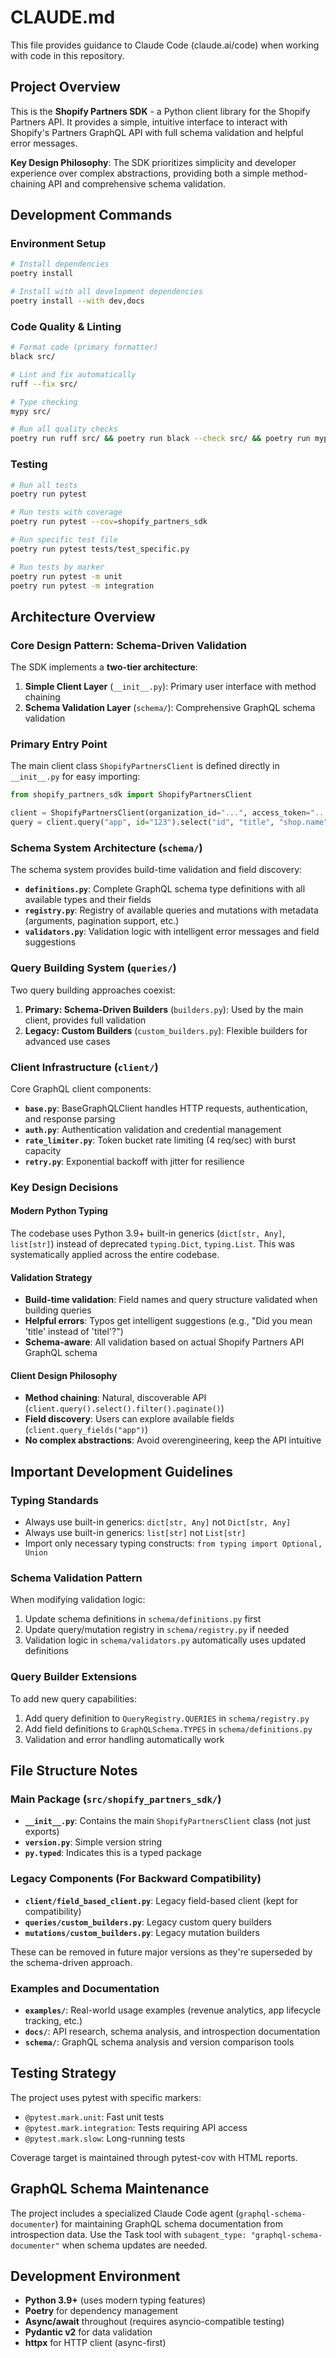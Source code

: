 # CLAUDE.md

This file provides guidance to Claude Code (claude.ai/code) when working with code in this repository.

## Project Overview

This is the **Shopify Partners SDK** - a Python client library for the Shopify Partners API. It provides a simple, intuitive interface to interact with Shopify's Partners GraphQL API with full schema validation and helpful error messages.

**Key Design Philosophy**: The SDK prioritizes simplicity and developer experience over complex abstractions, providing both a simple method-chaining API and comprehensive schema validation.

## Development Commands

### Environment Setup
```bash
# Install dependencies
poetry install

# Install with all development dependencies
poetry install --with dev,docs
```

### Code Quality & Linting
```bash
# Format code (primary formatter)
black src/

# Lint and fix automatically
ruff --fix src/

# Type checking
mypy src/

# Run all quality checks
poetry run ruff src/ && poetry run black --check src/ && poetry run mypy src/
```

### Testing
```bash
# Run all tests
poetry run pytest

# Run tests with coverage
poetry run pytest --cov=shopify_partners_sdk

# Run specific test file
poetry run pytest tests/test_specific.py

# Run tests by marker
poetry run pytest -m unit
poetry run pytest -m integration
```

## Architecture Overview

### Core Design Pattern: Schema-Driven Validation

The SDK implements a **two-tier architecture**:

1. **Simple Client Layer** (`__init__.py`): Primary user interface with method chaining
2. **Schema Validation Layer** (`schema/`): Comprehensive GraphQL schema validation

### Primary Entry Point

The main client class `ShopifyPartnersClient` is defined directly in `__init__.py` for easy importing:

```python
from shopify_partners_sdk import ShopifyPartnersClient

client = ShopifyPartnersClient(organization_id="...", access_token="...")
query = client.query("app", id="123").select("id", "title", "shop.name")
```

### Schema System Architecture (`schema/`)

The schema system provides build-time validation and field discovery:

- **`definitions.py`**: Complete GraphQL schema type definitions with all available types and their fields
- **`registry.py`**: Registry of available queries and mutations with metadata (arguments, pagination support, etc.)
- **`validators.py`**: Validation logic with intelligent error messages and field suggestions

### Query Building System (`queries/`)

Two query building approaches coexist:

1. **Primary: Schema-Driven Builders** (`builders.py`): Used by the main client, provides full validation
2. **Legacy: Custom Builders** (`custom_builders.py`): Flexible builders for advanced use cases

### Client Infrastructure (`client/`)

Core GraphQL client components:
- **`base.py`**: BaseGraphQLClient handles HTTP requests, authentication, and response parsing
- **`auth.py`**: Authentication validation and credential management
- **`rate_limiter.py`**: Token bucket rate limiting (4 req/sec) with burst capacity
- **`retry.py`**: Exponential backoff with jitter for resilience

### Key Design Decisions

#### Modern Python Typing
The codebase uses Python 3.9+ built-in generics (`dict[str, Any]`, `list[str]`) instead of deprecated `typing.Dict`, `typing.List`. This was systematically applied across the entire codebase.

#### Validation Strategy
- **Build-time validation**: Field names and query structure validated when building queries
- **Helpful errors**: Typos get intelligent suggestions (e.g., "Did you mean 'title' instead of 'titel'?")
- **Schema-aware**: All validation based on actual Shopify Partners API GraphQL schema

#### Client Design Philosophy
- **Method chaining**: Natural, discoverable API (`client.query().select().filter().paginate()`)
- **Field discovery**: Users can explore available fields (`client.query_fields("app")`)
- **No complex abstractions**: Avoid overengineering, keep the API intuitive

## Important Development Guidelines

### Typing Standards
- Always use built-in generics: `dict[str, Any]` not `Dict[str, Any]`
- Always use built-in generics: `list[str]` not `List[str]`
- Import only necessary typing constructs: `from typing import Optional, Union`

### Schema Validation Pattern
When modifying validation logic:
1. Update schema definitions in `schema/definitions.py` first
2. Update query/mutation registry in `schema/registry.py` if needed
3. Validation logic in `schema/validators.py` automatically uses updated definitions

### Query Builder Extensions
To add new query capabilities:
1. Add query definition to `QueryRegistry.QUERIES` in `schema/registry.py`
2. Add field definitions to `GraphQLSchema.TYPES` in `schema/definitions.py`
3. Validation and error handling automatically work

## File Structure Notes

### Main Package (`src/shopify_partners_sdk/`)
- **`__init__.py`**: Contains the main `ShopifyPartnersClient` class (not just exports)
- **`version.py`**: Simple version string
- **`py.typed`**: Indicates this is a typed package

### Legacy Components (For Backward Compatibility)
- **`client/field_based_client.py`**: Legacy field-based client (kept for compatibility)
- **`queries/custom_builders.py`**: Legacy custom query builders
- **`mutations/custom_builders.py`**: Legacy mutation builders

These can be removed in future major versions as they're superseded by the schema-driven approach.

### Examples and Documentation
- **`examples/`**: Real-world usage examples (revenue analytics, app lifecycle tracking, etc.)
- **`docs/`**: API research, schema analysis, and introspection documentation
- **`schema/`**: GraphQL schema analysis and version comparison tools

## Testing Strategy

The project uses pytest with specific markers:
- `@pytest.mark.unit`: Fast unit tests
- `@pytest.mark.integration`: Tests requiring API access
- `@pytest.mark.slow`: Long-running tests

Coverage target is maintained through pytest-cov with HTML reports.

## GraphQL Schema Maintenance

The project includes a specialized Claude Code agent (`graphql-schema-documenter`) for maintaining GraphQL schema documentation from introspection data. Use the Task tool with `subagent_type: "graphql-schema-documenter"` when schema updates are needed.

## Development Environment

- **Python 3.9+** (uses modern typing features)
- **Poetry** for dependency management
- **Async/await** throughout (requires asyncio-compatible testing)
- **Pydantic v2** for data validation
- **httpx** for HTTP client (async-first)
